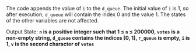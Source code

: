 The code appends the value of `i` to the `d_queue`. The initial value of `i` is 1, so after execution, `d_queue` will contain the index 0 and the value 1. The states of the other variables are not affected. 

Output State: **`n` is a positive integer such that 1 ≤ `n` ≤ 200000, `votes` is a non-empty string, `d_queue` contains the indices [0, 1], `r_queue` is empty, `i` is 1, `v` is the second character of `votes`**